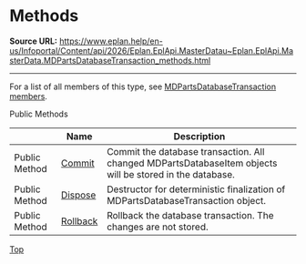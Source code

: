 # Methods

**Source URL:** https://www.eplan.help/en-us/Infoportal/Content/api/2026/Eplan.EplApi.MasterDatau~Eplan.EplApi.MasterData.MDPartsDatabaseTransaction_methods.html

---

For a list of all members of this type, see [MDPartsDatabaseTransaction members](Eplan.EplApi.MasterDatau~Eplan.EplApi.MasterData.MDPartsDatabaseTransaction_members.html).

Public Methods

|  | Name | Description |
| --- | --- | --- |
| Public Method | [Commit](Eplan.EplApi.MasterDatau~Eplan.EplApi.MasterData.MDPartsDatabaseTransaction~Commit.html) | Commit the database transaction. All changed MDPartsDatabaseItem objects will be stored in the database. |
| Public Method | [Dispose](Eplan.EplApi.MasterDatau~Eplan.EplApi.MasterData.MDPartsDatabaseTransaction~Dispose().html) | Destructor for deterministic finalization of MDPartsDatabaseTransaction object. |
| Public Method | [Rollback](Eplan.EplApi.MasterDatau~Eplan.EplApi.MasterData.MDPartsDatabaseTransaction~Rollback.html) | Rollback the database transaction. The changes are not stored. |

[Top](#top)
